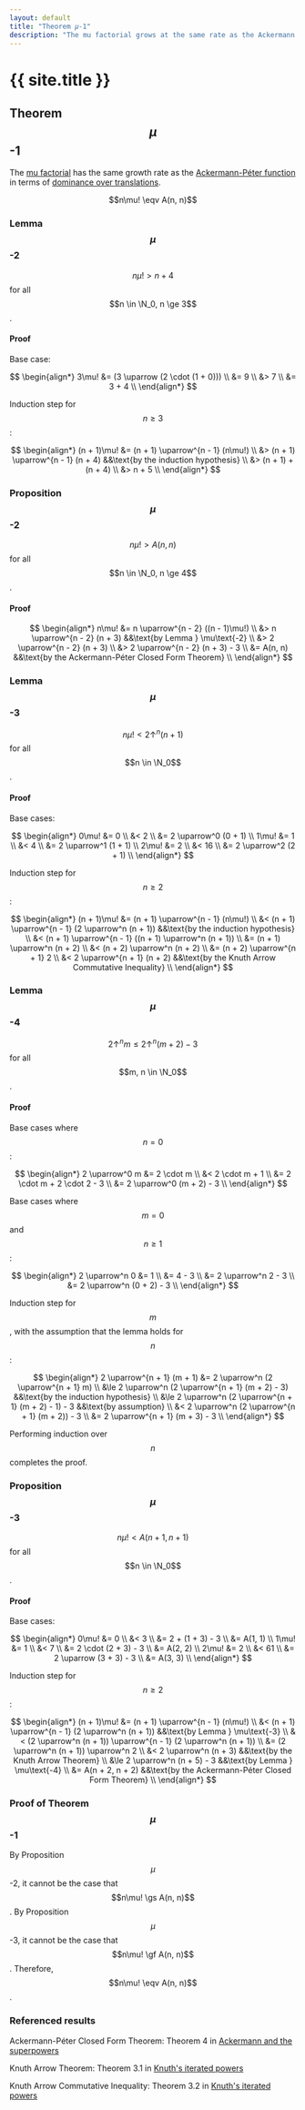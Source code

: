 ```yaml
---
layout: default
title: "Theorem 𝜇-1"
description: "The mu factorial grows at the same rate as the Ackermann function."
---
```

# {{ site.title }}
## Theorem $$\mu$$-1

The [mu factorial](/miscellaneous/googology/mu-factorial) has the same growth rate as the [Ackermann-Péter function](https://en.wikipedia.org/wiki/Ackermann_function) in terms of [dominance over translations](https://sites.google.com/site/largenumbers/home/3-3/asymptotics).

$$n\mu! \eqv A(n, n)$$

### Lemma $$\mu$$-2

$$n\mu! > n + 4$$ for all $$n \in \N_0, n \ge 3$$.

#### Proof

Base case:

$$
\begin{align*}
3\mu! &= (3 \uparrow (2 \cdot (1 + 0))) \\
&= 9 \\
&> 7 \\
&= 3 + 4 \\
\end{align*}
$$

Induction step for $$n \ge 3$$:

$$
\begin{align*}
(n + 1)\mu! &= (n + 1) \uparrow^{n - 1} (n\mu!) \\
&> (n + 1) \uparrow^{n - 1} (n + 4) &&\text{by the induction hypothesis} \\
&> (n + 1) + (n + 4) \\
&> n + 5 \\
\end{align*}
$$

### Proposition $$\mu$$-2

$$n\mu! > A(n, n)$$ for all $$n \in \N_0, n \ge 4$$.

#### Proof

$$
\begin{align*}
n\mu! &= n \uparrow^{n - 2} ((n - 1)\mu!) \\
&> n \uparrow^{n - 2} (n + 3) &&\text{by Lemma } \mu\text{-2} \\
&> 2 \uparrow^{n - 2} (n + 3) \\
&> 2 \uparrow^{n - 2} (n + 3) - 3 \\
&= A(n, n) &&\text{by the Ackermann-Péter Closed Form Theorem} \\
\end{align*}
$$

### Lemma $$\mu$$-3

$$n\mu! < 2 \uparrow^n (n + 1)$$ for all $$n \in \N_0$$.

#### Proof

Base cases:

$$
\begin{align*}
0\mu! &= 0 \\
&< 2 \\
&= 2 \uparrow^0 (0 + 1) \\
1\mu! &= 1 \\
&< 4 \\
&= 2 \uparrow^1 (1 + 1) \\
2\mu! &= 2 \\
&< 16 \\
&= 2 \uparrow^2 (2 + 1) \\
\end{align*}
$$

Induction step for $$n \ge 2$$:

$$
\begin{align*}
(n + 1)\mu! &= (n + 1) \uparrow^{n - 1} (n\mu!) \\
&< (n + 1) \uparrow^{n - 1} (2 \uparrow^n (n + 1)) &&\text{by the induction hypothesis} \\
&< (n + 1) \uparrow^{n - 1} ((n + 1) \uparrow^n (n + 1)) \\
&= (n + 1) \uparrow^n (n + 2) \\
&< (n + 2) \uparrow^n (n + 2) \\
&= (n + 2) \uparrow^{n + 1} 2 \\
&< 2 \uparrow^{n + 1} (n + 2) &&\text{by the Knuth Arrow Commutative Inequality} \\
\end{align*}
$$

### Lemma $$\mu$$-4

$$2 \uparrow^n m \le 2 \uparrow^n (m + 2) - 3$$ for all $$m, n \in \N_0$$.

#### Proof

Base cases where $$n = 0$$:

$$
\begin{align*}
2 \uparrow^0 m &= 2 \cdot m \\
&< 2 \cdot m + 1 \\
&= 2 \cdot m + 2 \cdot 2 - 3 \\
&= 2 \uparrow^0 (m + 2) - 3 \\
\end{align*}
$$

Base cases where $$m = 0$$ and $$n \ge 1$$:

$$
\begin{align*}
2 \uparrow^n 0 &= 1 \\
&= 4 - 3 \\
&= 2 \uparrow^n 2 - 3 \\
&= 2 \uparrow^n (0 + 2) - 3 \\
\end{align*}
$$

Induction step for $$m$$, with the assumption that the lemma holds for $$n$$:

$$
\begin{align*}
2 \uparrow^{n + 1} (m + 1) &= 2 \uparrow^n (2 \uparrow^{n + 1} m) \\
&\le 2 \uparrow^n (2 \uparrow^{n + 1} (m + 2) - 3) &&\text{by the induction hypothesis} \\
&\le 2 \uparrow^n (2 \uparrow^{n + 1} (m + 2) - 1) - 3 &&\text{by assumption} \\
&< 2 \uparrow^n (2 \uparrow^{n + 1} (m + 2)) - 3 \\
&= 2 \uparrow^{n + 1} (m + 3) - 3 \\
\end{align*}
$$

Performing induction over $$n$$ completes the proof.

### Proposition $$\mu$$-3

$$n\mu! < A(n + 1, n + 1)$$ for all $$n \in \N_0$$.

#### Proof

Base cases:

$$
\begin{align*}
0\mu! &= 0 \\
&< 3 \\
&= 2 + (1 + 3) - 3 \\
&= A(1, 1) \\
1\mu! &= 1 \\
&< 7 \\
&= 2 \cdot (2 + 3) - 3 \\
&= A(2, 2) \\
2\mu! &= 2 \\
&< 61 \\
&= 2 \uparrow (3 + 3) - 3 \\
&= A(3, 3) \\
\end{align*}
$$

Induction step for $$n \ge 2$$:

$$
\begin{align*}
(n + 1)\mu! &= (n + 1) \uparrow^{n - 1} (n\mu!) \\
&< (n + 1) \uparrow^{n - 1} (2 \uparrow^n (n + 1)) &&\text{by Lemma } \mu\text{-3} \\
&< (2 \uparrow^n (n + 1)) \uparrow^{n - 1} (2 \uparrow^n (n + 1)) \\
&= (2 \uparrow^n (n + 1)) \uparrow^n 2 \\
&< 2 \uparrow^n (n + 3) &&\text{by the Knuth Arrow Theorem} \\
&\le 2 \uparrow^n (n + 5) - 3 &&\text{by Lemma } \mu\text{-4} \\
&= A(n + 2, n + 2) &&\text{by the Ackermann-Péter Closed Form Theorem} \\
\end{align*}
$$

### Proof of Theorem $$\mu$$-1

By Proposition $$\mu$$-2, it cannot be the case that $$n\mu! \gs A(n, n)$$. By Proposition $$\mu$$-3, it cannot be the case that $$n\mu! \gf A(n, n)$$. Therefore, $$n\mu! \eqv A(n, n)$$.

### Referenced results

Ackermann-Péter Closed Form Theorem: Theorem 4 in [Ackermann and the superpowers](https://www.dcc.fc.up.pt/~acm/ack.pdf#page=5)

Knuth Arrow Theorem: Theorem 3.1 in [Knuth's iterated powers](https://www.sciencedirect.com/science/article/pii/0001870879900525)

Knuth Arrow Commutative Inequality: Theorem 3.2 in [Knuth's iterated powers](https://www.sciencedirect.com/science/article/pii/0001870879900525)
